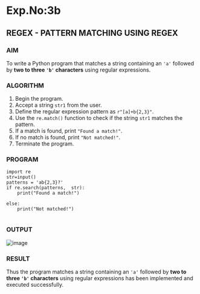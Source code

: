 
# Exp.No:3b  
## REGEX - PATTERN MATCHING USING REGEX

### AIM  
To write a Python program that matches a string containing an `'a'` followed by **two to three `'b'` characters** using regular expressions.

### ALGORITHM

1. Begin the program.  
2. Accept a string `str1` from the user.  
3. Define the regular expression pattern as `r"[a]+b{2,3}"`.  
4. Use the `re.match()` function to check if the string `str1` matches the pattern.  
5. If a match is found, print `"Found a match!"`.  
6. If no match is found, print `"Not matched!"`.  
7. Terminate the program.

### PROGRAM

```
import re
str=input()
patterns = 'ab{2,3}?'
if re.search(patterns,  str):
    print("Found a match!")
               
else:
    print("Not matched!")
       
```
### OUTPUT
![image](https://github.com/user-attachments/assets/2a28e16d-9dde-4ac8-84f1-e58e48afd2c7)

### RESULT
Thus the program matches a string containing an `'a'` followed by **two to three `'b'` characters** using regular expressions has been implemented and executed successfully.
